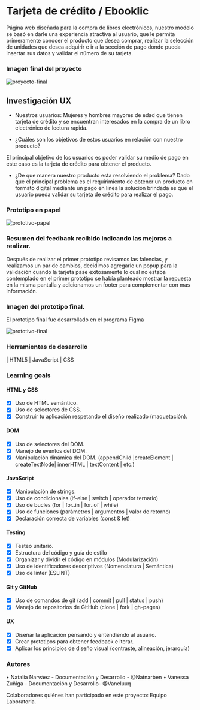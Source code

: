 # Tarjeta de crédito / Ebooklic 

Página web diseñada para la compra de libros electrónicos, nuestro modelo se basó 
en darle una experiencia atractiva al usuario, que le permita primeramente conocer el producto que desea comprar, realizar la selección de unidades que desea adquirir e ir a la sección de pago donde pueda insertar sus datos y validar el número de su tarjeta. 

### Imagen final del proyecto

![proyecto-final](imagenes/proyecto-final.jpeg)

## Investigación UX 

* Nuestros usuarios: Mujeres y hombres mayores de edad que tienen tarjeta de crédito y se encuentran interesados en la compra de un libro electrónico de lectura rapida.

* ¿Cuáles son los objetivos de estos usuarios en relación con nuestro producto?

 El principal objetivo de los usuarios es poder validar su medio de pago en este caso es la tarjeta de crédito para obtener el producto. 

* ¿De que manera nuestro producto esta resolviendo el problema? 
Dado que el principal problema es el requirimiento de obtener un producto en formato digital mediante un pago en línea la solución brindada es que el usuario pueda validar su tarjeta de crédito para realizar el pago.

### Prototipo en papel 

![prototivo-papel](imagenes/prototipo-papel.jpeg)

### Resumen del feedback recibido indicando las mejoras a realizar.

Después de realizar el primer prototipo revisamos las falencias, y realizamos un par de cambios, decidimos agregarle un popup para la validación cuando la tarjeta pase exitosamente lo cual no estaba contemplado en el primer prototipo se había planteado mostrar la repuesta en la misma pantalla y adicionamos un footer para complementar con mas información.

### Imagen del prototipo final.

El prototipo final fue desarrollado en el programa Figma 

![prototivo-final](imagenes/Framework-Ebooklic-aplication.png)

### Herramientas de desarrollo

| HTML5
| JavaScript
| CSS

### Learning goals

#### HTML y CSS
- [X] Uso de HTML semántico.
- [X] Uso de selectores de CSS.
- [X] Construir tu aplicación respetando el diseño realizado (maquetación).

#### DOM
- [X] Uso de selectores del DOM.
- [X] Manejo de eventos del DOM.
- [X] Manipulación dinámica del DOM. (appendChild |createElement | createTextNode| innerHTML | textContent | etc.)

#### JavaScript
- [X] Manipulación de strings.
- [X] Uso de condicionales (if-else | switch | operador ternario)
- [X] Uso de bucles (for | for..in | for..of | while)
- [X] Uso de funciones (parámetros | argumentos | valor de retorno)
- [X] Declaración correcta de variables (const & let)

#### Testing
- [X] Testeo unitario.
- [X] Estructura del código y guía de estilo
- [X] Organizar y dividir el código en módulos (Modularización)
- [X] Uso de identificadores descriptivos (Nomenclatura | Semántica)
- [X] Uso de linter (ESLINT)

#### Git y GitHub
- [X] Uso de comandos de git (add | commit | pull | status | push)
- [X] Manejo de repositorios de GitHub (clone | fork | gh-pages)

#### UX
- [X] Diseñar la aplicación pensando y entendiendo al usuario.
- [X] Crear prototipos para obtener feedback e iterar.
- [X] Aplicar los principios de diseño visual (contraste, alineación, jerarquía)

### Autores

•	Natalia Narváez - Documentación y Desarrollo - @Natnarben
•	Vanessa Zuñiga - Documentación y Desarrollo- @Vaneluuq

Colaboradores quiénes han participado en este proyecto:
Equipo Laboratoria.
